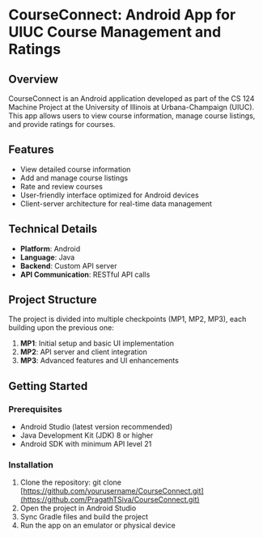 # CourseConnect: Android App for UIUC Course Management and Ratings

## Overview

CourseConnect is an Android application developed as part of the CS 124 Machine Project at the University of Illinois at Urbana-Champaign (UIUC). This app allows users to view course information, manage course listings, and provide ratings for courses.

## Features

- View detailed course information
- Add and manage course listings
- Rate and review courses
- User-friendly interface optimized for Android devices
- Client-server architecture for real-time data management

## Technical Details

- **Platform**: Android
- **Language**: Java
- **Backend**: Custom API server
- **API Communication**: RESTful API calls

## Project Structure

The project is divided into multiple checkpoints (MP1, MP2, MP3), each building upon the previous one:

1. **MP1**: Initial setup and basic UI implementation
2. **MP2**: API server and client integration
3. **MP3**: Advanced features and UI enhancements

## Getting Started

### Prerequisites

- Android Studio (latest version recommended)
- Java Development Kit (JDK) 8 or higher
- Android SDK with minimum API level 21

### Installation

1. Clone the repository: git clone [https://github.com/yourusername/CourseConnect.git](https://github.com/PragathTSiva/CourseConnect.git)
2. Open the project in Android Studio
3. Sync Gradle files and build the project
4. Run the app on an emulator or physical device
